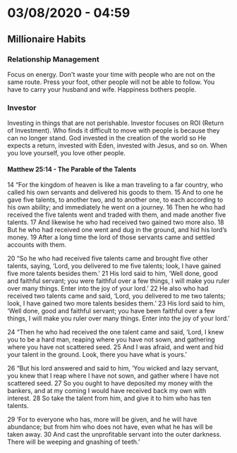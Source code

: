 # 03/08/2020 - 04:59

## Millionaire Habits

### Relationship Management

Focus on energy.
Don't waste your time with people who are not on the same route.
Press your foot, other people will not be able to follow. You have to carry your husband and wife.
Happiness bothers people.

### Investor

Investing in things that are not perishable.
Investor focuses on ROI (Return of Investment).
Who finds it difficult to move with people is because they can no longer stand.
God invested in the creation of the world so He expects a return, invested with Eden, invested with Jesus, and so on.
When you love yourself, you love other people.

#### Matthew 25:14 - The Parable of the Talents

14 “For the kingdom of heaven is like a man traveling to a far country, who called his own servants and delivered his goods to them. 15 And to one he gave five talents, to another two, and to another one, to each according to his own ability; and immediately he went on a journey. 16 Then he who had received the five talents went and traded with them, and made another five talents. 17 And likewise he who had received two gained two more also. 18 But he who had received one went and dug in the ground, and hid his lord’s money. 19 After a long time the lord of those servants came and settled accounts with them.

20 “So he who had received five talents came and brought five other talents, saying, ‘Lord, you delivered to me five talents; look, I have gained five more talents besides them.’ 21 His lord said to him, ‘Well done, good and faithful servant; you were faithful over a few things, I will make you ruler over many things. Enter into the joy of your lord.’ 22 He also who had received two talents came and said, ‘Lord, you delivered to me two talents; look, I have gained two more talents besides them.’ 23 His lord said to him, ‘Well done, good and faithful servant; you have been faithful over a few things, I will make you ruler over many things. Enter into the joy of your lord.’

24 “Then he who had received the one talent came and said, ‘Lord, I knew you to be a hard man, reaping where you have not sown, and gathering where you have not scattered seed. 25 And I was afraid, and went and hid your talent in the ground. Look, there you have what is yours.’

26 “But his lord answered and said to him, ‘You wicked and lazy servant, you knew that I reap where I have not sown, and gather where I have not scattered seed. 27 So you ought to have deposited my money with the bankers, and at my coming I would have received back my own with interest. 28 So take the talent from him, and give it to him who has ten talents.

29 ‘For to everyone who has, more will be given, and he will have abundance; but from him who does not have, even what he has will be taken away. 30 And cast the unprofitable servant into the outer darkness. There will be weeping and gnashing of teeth.’
